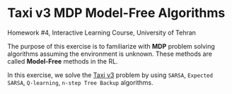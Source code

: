 # Taxi v3 MDP Model-Free Algorithms

Homework #4, Interactive Learning Course, University of Tehran

The purpose of this exercise is to familiarize with **MDP** problem solving algorithms assuming the environment is unknown. 
These methods are called **Model-Free** methods in the RL.

In this exercise, we solve the [Taxi v3](https://www.gymlibrary.dev/environments/toy_text/taxi/) problem by using `SARSA`, `Expected SARSA`, `Q-learning`, `n-step Tree Backup` algorithms.
